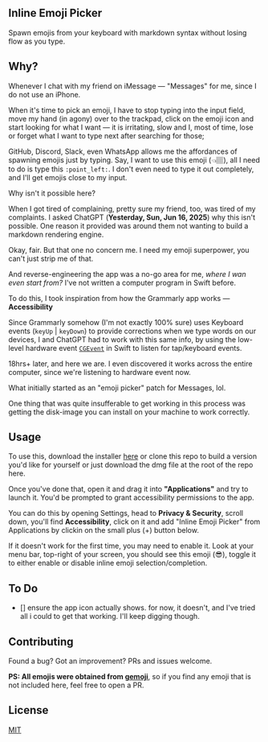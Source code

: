 ## Inline Emoji Picker

Spawn emojis from your keyboard with markdown syntax without losing flow as you type.

## Why?

Whenever I chat with my friend on iMessage &mdash; "Messages" for me, since I do not use an iPhone.

When it's time to pick an emoji, I have to stop typing into the input field, move my hand (in agony) over to the trackpad, click on the emoji icon and start looking for what I want &mdash; it is irritating, slow and I, most of time, lose or forget what I want to type next after searching for those;

GitHub, Discord, Slack, even WhatsApp allows me the affordances of spawning emojis just by typing. Say, I want to use this emoji (👈🏽), all I need to do is type this `:point_left:`. I don't even need to type it out completely, and I'll get emojis close to my input.

Why isn't it possible here?

When I got tired of complaining, pretty sure my friend, too, was tired of my complaints. I asked ChatGPT (**Yesterday, Sun, Jun 16, 2025**) why this isn't possible. One reason it provided was around them not wanting to build a markdown rendering engine.

Okay, fair. But that one no concern me. I need my emoji superpower, you can't just strip me of that.

And reverse-engineering the app was a no-go area for me, _where I wan even start from?_ I've not written a computer program in Swift before.

To do this, I took inspiration from how the Grammarly app works &mdash; **Accessibility**

Since Grammarly somehow (I'm not exactly 100% sure) uses Keyboard events (`keyUp` | `keyDown`) to provide corrections when we type words on our devices, I and ChatGPT had to work with this same info, by using the low-level hardware event [`CGEvent`](https://developer.apple.com/documentation/coregraphics/cgevent) in Swift to listen for tap/keyboard events.

18hrs+ later, and here we are. I even discovered it works across the entire computer, since we're listening to hardware event now.

What initially started as an "emoji picker" patch for Messages, lol.

One thing that was quite insufferable to get working in this process was getting the disk-image you can install on your machine to work correctly.

## Usage

To use this, download the installer [here](https://meje.dev/inline-emoji-picker-for-macos) or clone this repo to build a version you'd like for yourself or just download the dmg file at the root of the repo here.

Once you've done that, open it and drag it into **"Applications"** and try to launch it. You'd be prompted to grant accessibility permissions to the app.

You can do this by opening Settings, head to **Privacy & Security**, scroll down, you'll find **Accessibility**, click on it and add "Inline Emoji Picker" from Applications by clickin on the small plus (+) button below.

If it doesn't work for the first time, you may need to enable it. Look at your menu bar, top-right of your screen, you should see this emoji (😎), toggle it to either enable or disable inline emoji selection/completion.

## To Do

- [] ensure the app icon actually shows. for now, it doesn't, and I've tried all i could to get that working. I'll keep digging though.

## Contributing

Found a bug? Got an improvement? PRs and issues welcome.

**PS: All emojis were obtained from [gemoji](https://github.com/github/gemoji)**, so if you find any emoji that is not included here, feel free to open a PR.

## License

[MIT](LICENSE)
